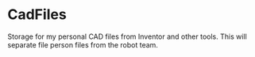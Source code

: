 # CadFiles
Storage for my personal CAD files from Inventor and other tools. This will separate file person files from the robot team.
